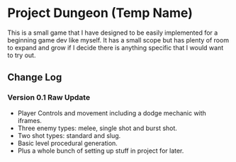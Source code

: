 # Project Dungeon (Temp Name)
This is a small game that I have designed to be easily implemented for a beginning game dev like myself. It has a small scope but has plenty of room to expand and grow if I decide there is anything specific that I would want to try out.

## Change Log
### Version 0.1 Raw Update
- Player Controls and movement including a dodge mechanic with iframes.
- Three enemy types: melee, single shot and burst shot.
- Two shot types: standard and slug.
- Basic level procedural generation.
- Plus a whole bunch of setting up stuff in project for later.
